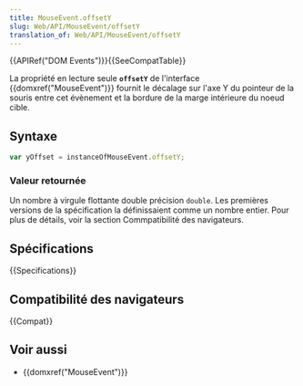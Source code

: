 ```yaml
---
title: MouseEvent.offsetY
slug: Web/API/MouseEvent/offsetY
translation_of: Web/API/MouseEvent/offsetY
---
```


{{APIRef("DOM Events")}}{{SeeCompatTable}}

La propriété en lecture seule **`offsetY`** de l'interface {{domxref("MouseEvent")}} fournit le décalage sur l'axe Y du pointeur de la souris entre cet évènement et la bordure de la marge intérieure du noeud cible.

## Syntaxe

```js
var yOffset = instanceOfMouseEvent.offsetY;
```

### Valeur retournée

Un nombre à virgule flottante double précision `double`. Les premières versions de la spécification la définissaient comme un nombre entier. Pour plus de détails, voir la section Commpatibilité des navigateurs.

## Spécifications

{{Specifications}}

## Compatibilité des navigateurs

{{Compat}}

## Voir aussi

- {{domxref("MouseEvent")}}
